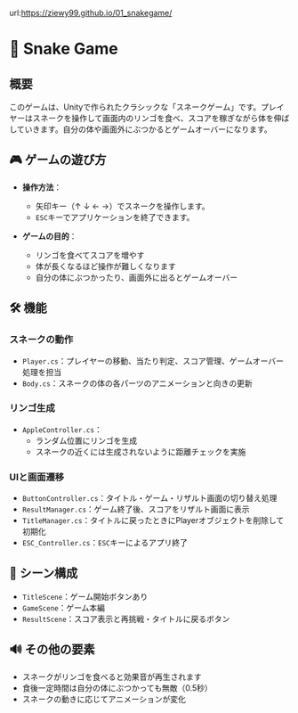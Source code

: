 url:https://ziewy99.github.io/01_snakegame/


# 🐍 Snake Game

## 概要

このゲームは、Unityで作られたクラシックな「スネークゲーム」です。プレイヤーはスネークを操作して画面内のリンゴを食べ、スコアを稼ぎながら体を伸ばしていきます。自分の体や画面外にぶつかるとゲームオーバーになります。

## 🎮 ゲームの遊び方

- **操作方法**：
  - 矢印キー（↑ ↓ ← →）でスネークを操作します。
  - `ESC`キーでアプリケーションを終了できます。

- **ゲームの目的**：
  - リンゴを食べてスコアを増やす
  - 体が長くなるほど操作が難しくなります
  - 自分の体にぶつかったり、画面外に出るとゲームオーバー

## 🛠️ 機能

### スネークの動作
- `Player.cs`：プレイヤーの移動、当たり判定、スコア管理、ゲームオーバー処理を担当
- `Body.cs`：スネークの体の各パーツのアニメーションと向きの更新

### リンゴ生成
- `AppleController.cs`：
  - ランダム位置にリンゴを生成
  - スネークの近くには生成されないように距離チェックを実施

### UIと画面遷移
- `ButtonController.cs`：タイトル・ゲーム・リザルト画面の切り替え処理
- `ResultManager.cs`：ゲーム終了後、スコアをリザルト画面に表示
- `TitleManager.cs`：タイトルに戻ったときにPlayerオブジェクトを削除して初期化
- `ESC_Controller.cs`：`ESC`キーによるアプリ終了

## 📂 シーン構成

- `TitleScene`：ゲーム開始ボタンあり
- `GameScene`：ゲーム本編
- `ResultScene`：スコア表示と再挑戦・タイトルに戻るボタン

## 🔊 その他の要素

- スネークがリンゴを食べると効果音が再生されます
- 食後一定時間は自分の体にぶつかっても無敵（0.5秒）
- スネークの動きに応じてアニメーションが変化
